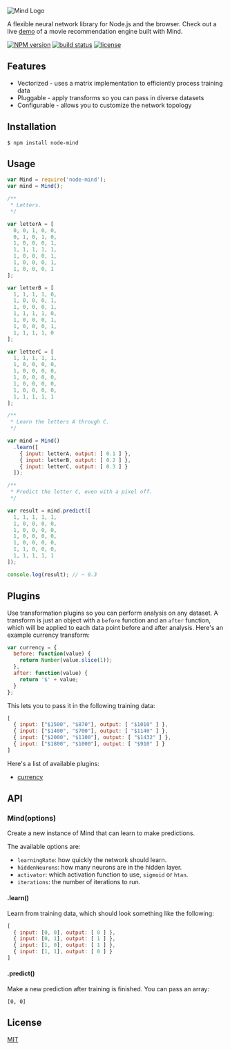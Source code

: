 ![Mind Logo](https://cldup.com/D1yUfBz7Iu.png)

A flexible neural network library for Node.js and the browser. Check out a live [demo](http://www.mindjs.net/) of a movie recommendation engine built with Mind.

[![NPM version][npm-image]][npm-url]
[![build status][circle-image]][circle-url]
[![license][license-image]][license-url]

## Features

- Vectorized - uses a matrix implementation to efficiently process training data
- Pluggable - apply transforms so you can pass in diverse datasets
- Configurable - allows you to customize the network topology

## Installation

    $ npm install node-mind

## Usage

```js
var Mind = require('node-mind');
var mind = Mind();

/**
 * Letters.
 */

var letterA = [
  0, 0, 1, 0, 0,
  0, 1, 0, 1, 0,
  1, 0, 0, 0, 1,
  1, 1, 1, 1, 1,
  1, 0, 0, 0, 1,
  1, 0, 0, 0, 1,
  1, 0, 0, 0, 1
];

var letterB = [
  1, 1, 1, 1, 0,
  1, 0, 0, 0, 1,
  1, 0, 0, 0, 1,
  1, 1, 1, 1, 0,
  1, 0, 0, 0, 1,
  1, 0, 0, 0, 1,
  1, 1, 1, 1, 0
];

var letterC = [
  1, 1, 1, 1, 1,
  1, 0, 0, 0, 0,
  1, 0, 0, 0, 0,
  1, 0, 0, 0, 0,
  1, 0, 0, 0, 0,
  1, 0, 0, 0, 0,
  1, 1, 1, 1, 1
];

/**
 * Learn the letters A through C.
 */

var mind = Mind()
  .learn([
    { input: letterA, output: [ 0.1 ] },
    { input: letterB, output: [ 0.2 ] },
    { input: letterC, output: [ 0.3 ] }
  ]);

/**
 * Predict the letter C, even with a pixel off.
 */

var result = mind.predict([
  1, 1, 1, 1, 1,
  1, 0, 0, 0, 0,
  1, 0, 0, 0, 0,
  1, 0, 0, 0, 0,
  1, 0, 0, 0, 0,
  1, 1, 0, 0, 0,
  1, 1, 1, 1, 1
]);

console.log(result); // ~ 0.3
```

## Plugins

Use transformation plugins so you can perform analysis on any dataset. A transform is just an object with a `before` function and an `after` function, which will be applied to each data point before and after analysis. Here's an example currency transform:

```js
var currency = {
  before: function(value) {
    return Number(value.slice(1));
  },
  after: function(value) {
    return '$' + value;
  }
};
```

This lets you to pass it in the following training data:

```js
[
  { input: ["$1500", "$870"], output: [ "$1010" ] },
  { input: ["$1400", "$700"], output: [ "$1140" ] },
  { input: ["$2000", "$1100"], output: [ "$1432" ] },
  { input: ["$1800", "$1000"], output: [ "$910" ] }
]
```

Here's a list of available plugins:

- [currency](https://github.com/stevenmiller888/mind-currency)

## API

### Mind(options)
Create a new instance of Mind that can learn to make predictions.

The available options are:
* `learningRate`: how quickly the network should learn.
* `hiddenNeurons`: how many neurons are in the hidden layer.
* `activator`: which activation function to use, `sigmoid` or `htan`.
* `iterations`: the number of iterations to run.

#### .learn()

Learn from training data, which should look something like the following:

```js
[
  { input: [0, 0], output: [ 0 ] },
  { input: [0, 1], output: [ 1 ] },
  { input: [1, 0], output: [ 1 ] },
  { input: [1, 1], output: [ 0 ] }
]
```

#### .predict()

Make a new prediction after training is finished. You can pass an array:

```
[0, 0]
```

## License

[MIT](https://tldrlegal.com/license/mit-license)

[npm-image]: https://img.shields.io/npm/v/node-mind.svg?style=flat-square
[npm-url]: https://npmjs.org/package/node-mind
[circle-image]: https://img.shields.io/circleci/project/stevenmiller888/mind.svg
[circle-url]: https://circleci.com/gh/stevenmiller888/mind
[license-image]: https://img.shields.io/npm/l/express.svg
[license-url]: https://tldrlegal.com/license/mit-license